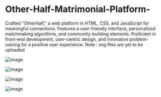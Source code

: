 # Other-Half-Matrimonial-Platform-
Crafted "OtherHalf," a web platform in HTML, CSS, and JavaScript for meaningful connections. Features a user-friendly interface, personalized matchmaking algorithms, and community-building elements. Proficient in front-end development, user-centric design, and innovative problem-solving for a positive user experience.
Note : svg files are yet to be uploaded

![image](https://github.com/iamsharathpawar/Other-Half-Matrimonial-Platform-/assets/151428512/35dc88ad-0c5b-4ea1-a343-2c421ce69633)

![image](https://github.com/iamsharathpawar/Other-Half-Matrimonial-Platform-/assets/151428512/16f6f06e-7e26-4c19-a2a8-969fdaaa72d4)

![image](https://github.com/iamsharathpawar/Other-Half-Matrimonial-Platform-/assets/151428512/2ab3a4cf-e806-4051-8cca-9b9e23a21e5a)

![image](https://github.com/iamsharathpawar/Other-Half-Matrimonial-Platform-/assets/151428512/4a1a5cab-fc78-4316-a322-53a11d3327d8)

